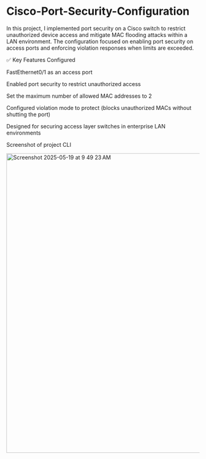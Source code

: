 # Cisco-Port-Security-Configuration
In this project, I  implemented port security on a Cisco switch to restrict unauthorized device access and mitigate MAC flooding attacks within a LAN environment. The configuration focused on enabling port security on access ports and enforcing violation responses when limits are exceeded.


✅ Key Features Configured 

FastEthernet0/1 as an access port


Enabled port security to restrict unauthorized access


Set the maximum number of allowed MAC addresses to 2


Configured violation mode to protect (blocks unauthorized MACs without shutting the port)


Designed for securing access layer switches in enterprise LAN environments




</b> Screenshot of project CLI</b>

<img width="780" alt="Screenshot 2025-05-19 at 9 49 23 AM" src="https://github.com/user-attachments/assets/6547fb06-9dc7-4a49-ad9e-4befdec72213" />

